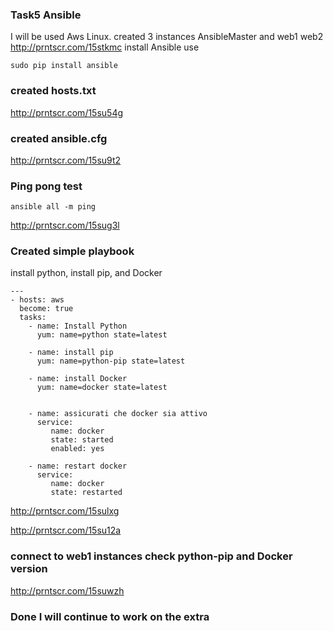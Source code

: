 ### Task5 Ansible 

I will be used Aws Linux.
created 3 instances 
AnsibleMaster and web1 web2 
http://prntscr.com/15stkmc
install Ansible use 
```
sudo pip install ansible
```

### created hosts.txt
http://prntscr.com/15su54g

### created ansible.cfg
http://prntscr.com/15su9t2

### Ping pong test
```
ansible all -m ping 
```
http://prntscr.com/15sug3l

### Created simple playbook 
install python, install pip, and Docker 
```
---
- hosts: aws
  become: true
  tasks:
    - name: Install Python
      yum: name=python state=latest

    - name: install pip
      yum: name=python-pip state=latest

    - name: install Docker
      yum: name=docker state=latest


    - name: assicurati che docker sia attivo
      service:
         name: docker
         state: started
         enabled: yes

    - name: restart docker
      service:
         name: docker
         state: restarted
```

http://prntscr.com/15sulxg

http://prntscr.com/15su12a

### connect to web1 instances check python-pip and Docker version 
http://prntscr.com/15suwzh 


### Done I will continue to work on the extra